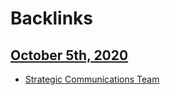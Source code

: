 
# Backlinks
## [October 5th, 2020](<October 5th, 2020.md>)
- [Strategic Communications Team](<Strategic Communications Team.md>)

